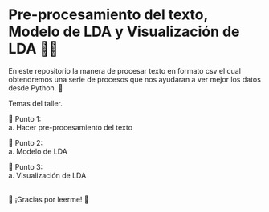# Pre-procesamiento del texto, Modelo de LDA y Visualización de LDA 🧛‍♂️ 

En este repositorio la manera de procesar texto en formato csv el cual obtendremos una serie de procesos que nos ayudaran a ver mejor los datos desde Python. 🐍

Temas del taller.


👻 Punto 1:
<br> a. Hacer pre-procesamiento del texto

👻 Punto 2:
<br> a. Modelo de LDA

👻 Punto 3:
<br> a. Visualización de LDA


<br> 🦉 ¡Gracias por leerme! 🦉
